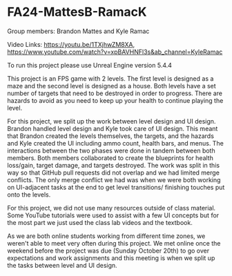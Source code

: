# FA24-MattesB-RamacK

Group members: Brandon Mattes and Kyle Ramac

Video Links: https://youtu.be/1TXjhwZM8XA, https://www.youtube.com/watch?v=xpBAVHNFl3s&ab_channel=KyleRamac

To run this project please use Unreal Engine version 5.4.4

This project is an FPS game with 2 levels. The first level is designed as a maze and the second level is designed as a house. Both levels
have a set number of targets that need to be destroyed in order to progress. There are hazards to avoid as you need to keep up your 
health to continue playing the level.

For this project, we split up the work between level design and UI design. Brandon handled level design and Kyle took care of UI design.
This meant that Brandon created the levels themselves, the targets, and the hazards and Kyle created the UI including ammo count,
health bars, and menus. The interactions between the two phases were done in tandem between both members. Both members collaborated
to create the blueprints for health loss/gain, target damage, and targets destroyed. The work was split in this way so that GitHub
pull requests did not overlap and we had limited merge conflicts. The only merge conflict we had was when we were both working on
UI-adjacent tasks at the end to get level transitions/ finishing touches put onto the levels.

For this project, we did not use many resources outside of class material. Some YouTube tutorials were used to assist with a few UI concepts
but for the most part we just used the class lab videos and the textbook.

As we are both online students working from different time zones, we weren't able to meet very often during this project. We met online once
the weekend before the project was due (Sunday October 20th) to go over expectations and work assignments and this meeting is when we split
up the tasks between level and UI design.
